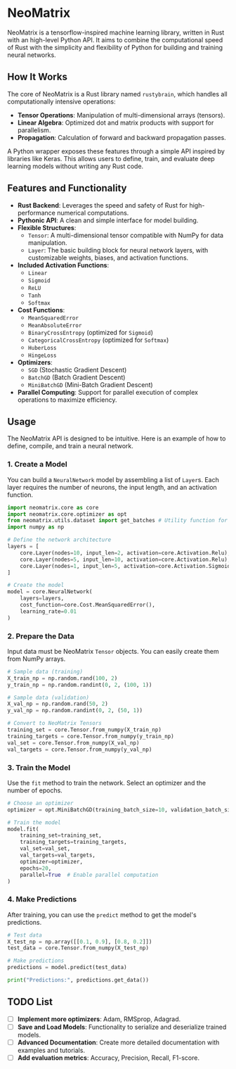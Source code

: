 # NeoMatrix

NeoMatrix is a tensorflow-inspired machine learning library, written in Rust with an high-level Python API. It aims to combine the computational speed of Rust with the simplicity and flexibility of Python for building and training neural networks.

## How It Works

The core of NeoMatrix is a Rust library named `rustybrain`, which handles all computationally intensive operations:
- **Tensor Operations**: Manipulation of multi-dimensional arrays (tensors).
- **Linear Algebra**: Optimized dot and matrix products with support for parallelism.
- **Propagation**: Calculation of forward and backward propagation passes.

A Python wrapper exposes these features through a simple API inspired by libraries like Keras. This allows users to define, train, and evaluate deep learning models without writing any Rust code.

## Features and Functionality

- **Rust Backend**: Leverages the speed and safety of Rust for high-performance numerical computations.
- **Pythonic API**: A clean and simple interface for model building.
- **Flexible Structures**:
    - `Tensor`: A multi-dimensional tensor compatible with NumPy for data manipulation.
    - `Layer`: The basic building block for neural network layers, with customizable weights, biases, and activation functions.
- **Included Activation Functions**:
    - `Linear`
    - `Sigmoid`
    - `ReLU`
    - `Tanh`
    - `Softmax`
- **Cost Functions**:
    - `MeanSquaredError`
    - `MeanAbsoluteError`
    - `BinaryCrossEntropy` (optimized for `Sigmoid`)
    - `CategoricalCrossEntropy` (optimized for `Softmax`)
    - `HuberLoss`
    - `HingeLoss`
- **Optimizers**:
    - `SGD` (Stochastic Gradient Descent)
    - `BatchGD` (Batch Gradient Descent)
    - `MiniBatchGD` (Mini-Batch Gradient Descent)
- **Parallel Computing**: Support for parallel execution of complex operations to maximize efficiency.

## Usage

The NeoMatrix API is designed to be intuitive. Here is an example of how to define, compile, and train a neural network.

### 1. Create a Model

You can build a `NeuralNetwork` model by assembling a list of `Layer`s. Each layer requires the number of neurons, the input length, and an activation function.

```python
import neomatrix.core as core
import neomatrix.core.optimizer as opt
from neomatrix.utils.dataset import get_batches # Utility function for data handling
import numpy as np

# Define the network architecture
layers = [
    core.Layer(nodes=10, input_len=2, activation=core.Activation.Relu),
    core.Layer(nodes=5, input_len=10, activation=core.Activation.Relu),
    core.Layer(nodes=1, input_len=5, activation=core.Activation.Sigmoid)
]

# Create the model
model = core.NeuralNetwork(
    layers=layers,
    cost_function=core.Cost.MeanSquaredError(),
    learning_rate=0.01
)
```

### 2. Prepare the Data

Input data must be NeoMatrix `Tensor` objects. You can easily create them from NumPy arrays.

```python
# Sample data (training)
X_train_np = np.random.rand(100, 2)
y_train_np = np.random.randint(0, 2, (100, 1))

# Sample data (validation)
X_val_np = np.random.rand(50, 2)
y_val_np = np.random.randint(0, 2, (50, 1))

# Convert to NeoMatrix Tensors
training_set = core.Tensor.from_numpy(X_train_np)
training_targets = core.Tensor.from_numpy(y_train_np)
val_set = core.Tensor.from_numpy(X_val_np)
val_targets = core.Tensor.from_numpy(y_val_np)
```

### 3. Train the Model

Use the `fit` method to train the network. Select an optimizer and the number of epochs.

```python
# Choose an optimizer
optimizer = opt.MiniBatchGD(training_batch_size=10, validation_batch_size=5)

# Train the model
model.fit(
    training_set=training_set,
    training_targets=training_targets,
    val_set=val_set,
    val_targets=val_targets,
    optimizer=optimizer,
    epochs=20,
    parallel=True  # Enable parallel computation
)
```

### 4. Make Predictions

After training, you can use the `predict` method to get the model's predictions.

```python
# Test data
X_test_np = np.array([[0.1, 0.9], [0.8, 0.2]])
test_data = core.Tensor.from_numpy(X_test_np)

# Make predictions
predictions = model.predict(test_data)

print("Predictions:", predictions.get_data())
```

## TODO List
- [ ] **Implement more optimizers**: Adam, RMSprop, Adagrad.
- [ ] **Save and Load Models**: Functionality to serialize and deserialize trained models.
- [ ] **Advanced Documentation**: Create more detailed documentation with examples and tutorials.
- [ ] **Add evaluation metrics**: Accuracy, Precision, Recall, F1-score.
